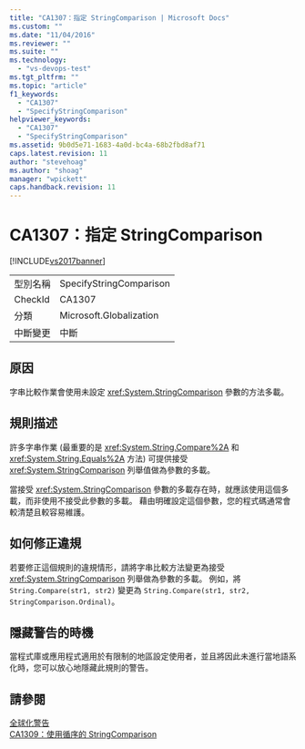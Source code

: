 ```yaml
---
title: "CA1307：指定 StringComparison | Microsoft Docs"
ms.custom: ""
ms.date: "11/04/2016"
ms.reviewer: ""
ms.suite: ""
ms.technology: 
  - "vs-devops-test"
ms.tgt_pltfrm: ""
ms.topic: "article"
f1_keywords: 
  - "CA1307"
  - "SpecifyStringComparison"
helpviewer_keywords: 
  - "CA1307"
  - "SpecifyStringComparison"
ms.assetid: 9b0d5e71-1683-4a0d-bc4a-68b2fbd8af71
caps.latest.revision: 11
author: "stevehoag"
ms.author: "shoag"
manager: "wpickett"
caps.handback.revision: 11
---
```

# CA1307：指定 StringComparison
[!INCLUDE[vs2017banner](../code-quality/includes/vs2017banner.md)]

|||  
|-|-|  
|型別名稱|SpecifyStringComparison|  
|CheckId|CA1307|  
|分類|Microsoft.Globalization|  
|中斷變更|中斷|  
  
## 原因  
 字串比較作業會使用未設定 <xref:System.StringComparison> 參數的方法多載。  
  
## 規則描述  
 許多字串作業 \(最重要的是 <xref:System.String.Compare%2A> 和 <xref:System.String.Equals%2A> 方法\) 可提供接受 <xref:System.StringComparison> 列舉值做為參數的多載。  
  
 當接受 <xref:System.StringComparison> 參數的多載存在時，就應該使用這個多載，而非使用不接受此參數的多載。  藉由明確設定這個參數，您的程式碼通常會較清楚且較容易維護。  
  
## 如何修正違規  
 若要修正這個規則的違規情形，請將字串比較方法變更為接受 <xref:System.StringComparison> 列舉做為參數的多載。  例如，將 `String.Compare(str1, str2)` 變更為 `String.Compare(str1, str2, StringComparison.Ordinal)`。  
  
## 隱藏警告的時機  
 當程式庫或應用程式適用於有限制的地區設定使用者，並且將因此未進行當地語系化時，您可以放心地隱藏此規則的警告。  
  
## 請參閱  
 [全球化警告](../code-quality/globalization-warnings.md)   
 [CA1309：使用循序的 StringComparison](../code-quality/ca1309-use-ordinal-stringcomparison.md)